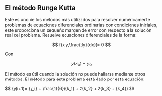 ## El método Runge Kutta 

Este es uno de los métodos más utilizados para resolver numéricamente problemas de ecuaciones diferenciales ordinarias con condiciones iniciales, este proporciona un pequeño margen de error con respecto a la solución real del problema. Resuelve ecuaciones diferenciales de la forma: 

$$
f(x,y,\frac{dy}{dx})= 0 
$$

Con 

$$
{y(x_0)}= {y_0}  
$$ 

El método es útil cuando la solución no puede hallarse mediante otros métodos. El método para este problema está dado por esta ecuación: 

$$
{y(i+1)= {y_i} + \frac{1}{6}({k_1} + 2{k_2} + 2{k_3} + {k_4}) 
$$ 
